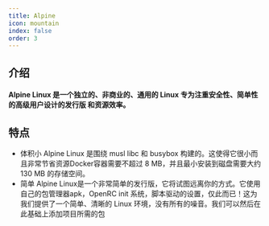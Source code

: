 ```yaml
---
title: Alpine
icon: mountain
index: false
order: 3
---
```


## 介绍

 #### Alpine Linux 是一个独立的、非商业的、通用的 Linux 专为注重安全性、简单性的高级用户设计的发行版 和资源效率。
 
## 特点

- 体积小
  Alpine Linux 是围绕 musl libc 和 busybox 构建的。这使得它很小而且非常节省资源Docker容器需要不超过 8 MB，并且最小安装到磁盘需要大约 130 MB 的存储空间。
- 简单
  Alpine Linux是一个非常简单的发行版，它将试图远离你的方式。它使用自己的包管理器apk，OpenRC init 系统，脚本驱动的设置，仅此而已！这为我们提供了一个简单、清晰的 Linux 环境，没有所有的噪音。我们可以然后在此基础上添加项目所需的包




